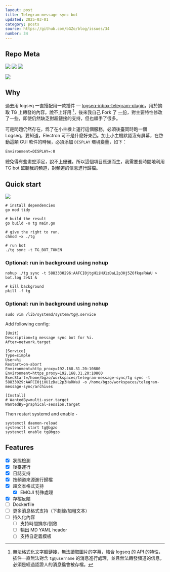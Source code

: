 ```yaml
---
layout: post
title: Telegram message sync bot
updated: 2025-03-01
category: posts
source: https://github.com/bGZo/blog/issues/34
number: 34
---
```


<!--title: ""-->

## Repo Meta

![](https://img.shields.io/github/stars/bGZo/telegram-message-sync-bot?style=for-the-badge&label=stars) ![](https://img.shields.io/github/repo-size/bGZo/telegram-message-sync-bot?style=for-the-badge&label=size) ![](https://img.shields.io/github/created-at/bGZo/telegram-message-sync-bot?style=for-the-badge&label=since)

[![](https://github-readme-stats.vercel.app/api/pin/?username=bGZo&repo=telegram-message-sync-bot&bg_color=00000000)](https://github.com/bGZo/telegram-message-sync-bot)

## Why

過去用 logseq 一直搭配用一款插件 — [logseq-inbox-telegram-plugin](https://github.com/shady2k/logseq-inbox-telegram-plugin)，用於摘取 TG 上轉發的內容。說不上好用 [^not-usefiul]，後來我自己 Fork 了 [一份](https://github.com/bGZo/logseq-inbox-telegram-plugin/releases)，對主要特性修改了一些，即使仍然缺乏對超鏈接的支持，但也順手了很多。

可是問題仍然存在，爲了在小主機上運行這個服務，必須後臺同時跑一個 Logseq，要知道，Electron 可不是什麼好東西。加上小主機默認沒有屏幕，在啓動這類 GUI 軟件的時候，必須添加 `DISPLAY` 環境變量，如下：

```shell
Environment=DISPLAY=:0
```

總免得有些畫蛇添足，說不上優雅。所以這個項目應運而生，我需要長時間地利用 TG bot 監聽我的頻道，對頻道的信息進行歸檔。

## Quick start

![](https://raw.githack.com/bGZo/assets/dev/2025/202503011548103.png)

```shell
# install dependencies
go mod tidy

# build the result
go build -o tg main.go

# give the right to run. 
chmod +x ./tg

# run bot
./tg sync -t TG_BOT_TOKEN
```

### Optional: run in background using nohup

```shell
nohup ./tg sync -t 5883330296:AAFCI0jtgH1iHU1zDaL2p3Hj5Z6fkqaRWaU > bot.log 2>&1 &

# kill background
pkill -f tg
```

### Optional: run in background using nohup

```shell
sudo vim /lib/systemd/system/tg@.service
```

Add following config:

```shell
[Unit]
Description=tg message sync bot for %i.
After=network.target

[Service]
Type=simple
User=%i
Restart=on-abort
Environment=http_proxy=192.168.31.20:10800
Environment=https_proxy=192.168.31.20:10800
ExecStart=/home/bgzo/workspaces/telegram-message-sync/tg sync -t 58833029:AAFCI0jiHU1zDaL2p3HaRWaU -o /home/bgzo/workspaces/telegram-message-sync/archives

[Install]
# WantedBy=multi-user.target
WantedBy=graphical-session.target
```

Then restart systemd and enable `-`

```shell
systemctl daemon-reload
systenctl start tg@bgzo
systenctl enable tg@bgzo
```

## Features

- [x] 狀態檢測
- [x] 後臺運行
- [x] 日誌支持
- [x] 按頻道來源進行歸檔
- [x] 超文本格式支持
    - [x] EMOJI 特殊處理
- [x] 存檔反饋
- [ ] Dockerfile
- [ ] 更多消息格式支持（下劃線/加粗文本）
- [ ] 持久化內容
    - [ ] 支持時間排序/倒敘
    - [ ] 輸出 MD YAML header
    - [ ] 支持自定義模板

[^not-usefiul]: 無法格式化文字超鏈接，無法讀取圖片的字幕，結合 logseq 的 API 的特性，插件一直無法對含 `tg@username` 的消息進行處理，並且無法轉發頻道的信息，必須是經過認證人的消息纔會被存檔。
